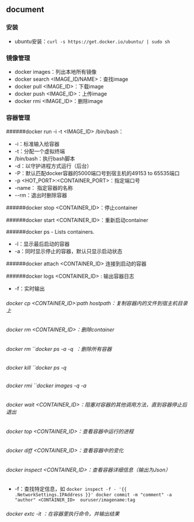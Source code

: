 ## document

### 安装

- ubuntu安装：`curl -s https://get.docker.io/ubuntu/ | sudo sh`


### 镜像管理

- docker images：列出本地所有镜像
- docker search <IMAGE_ID/NAME>：查找image
- docker pull <IMAGE_ID>：下载image
- docker push <IMAGE_ID>：上传image
- docker rmi <IMAGE_ID>：删除image

### 容器管理

######docker run -i -t <IMAGE_ID> /bin/bash：

- -i：标准输入给容器    
- -t：分配一个虚拟终端    
- /bin/bash：执行bash脚本
- -d：以守护进程方式运行（后台）
- -P：默认匹配docker容器的5000端口号到宿主机的49153 to 65535端口
- -p <HOT_PORT>:<CONTAINER_PORT>：指定端口号
- -name： 指定容器的名称
- --rm：退出时删除容器

######docker stop <CONTAINER_ID>：停止container

######docker start <CONTAINER_ID>：重新启动container

######docker ps - Lists containers.

- -l：显示最后启动的容器
- -a：同时显示停止的容器，默认只显示启动状态

######docker attach <CONTAINER_ID> 连接到启动的容器

######docker logs <CONTAINER_ID>  : 输出容器日志

- -f：实时输出

###### docker cp <CONTAINER_ID>:path hostpath：复制容器内的文件到宿主机目录上

###### docker rm <CONTAINER_ID>：删除container

###### docker rm ``docker ps -a -q` `：删除所有容器

###### docker kill ``docker ps -q` `

###### docker rmi ``docker images -q -a` `

###### docker wait <CONTAINER_ID>：阻塞对容器的其他调用方法，直到容器停止后退出

###### docker top <CONTAINER_ID>：查看容器中运行的进程

###### docker diff <CONTAINER_ID>：查看容器中的变化

###### docker inspect <CONTAINER_ID>：查看容器详细信息（输出为Json）

- -f：查找特定信息，如
`docker inspect -f - '{{ .NetworkSettings.IPAddress }}'
      docker commit -m "comment" -a "author" <CONTAINER_ID>  ouruser/imagename:tag`

###### docker extc -it <CONTAINER> <COMMAND>：在容器里执行命令，并输出结果












